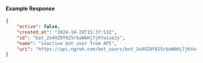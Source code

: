 <!-- Code generated for API Clients. DO NOT EDIT. -->

#### Example Response

```json
{
	"active": false,
	"created_at": "2024-10-28T15:37:53Z",
	"id": "bot_2o4XZ0Y825rbaWbHj7jKYwise2y",
	"name": "inactive bot user from API",
	"uri": "https://api.ngrok.com/bot_users/bot_2o4XZ0Y825rbaWbHj7jKYwise2y"
}
```
